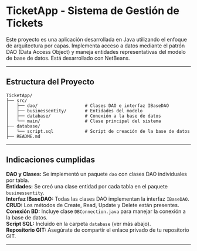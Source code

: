 # TicketApp - Sistema de Gestión de Tickets

Este proyecto es una aplicación desarrollada en Java utilizando el enfoque de arquitectura por capas. Implementa acceso a datos mediante el patrón DAO (Data Access Object) y maneja entidades representativas del modelo de base de datos. Está desarrollado con NetBeans.

---

## Estructura del Proyecto

```
TicketApp/
├── src/
│   ├── dao/                  # Clases DAO e interfaz IBaseDAO
│   ├── businessentity/       # Entidades del modelo
│   ├── database/             # Conexión a la base de datos
│   └── main/                 # Clase principal del sistema
├── database/
│   └── script.sql            # Script de creación de la base de datos
├── README.md
```

---

## Indicaciones cumplidas

**DAO y Clases:** Se implementó un paquete `dao` con clases DAO individuales por tabla.  
**Entidades:** Se creó una clase entidad por cada tabla en el paquete `businessentity`.  
**Interfaz IBaseDAO:** Todas las clases DAO implementan la interfaz `IBaseDAO`.  
**CRUD:** Los métodos de Create, Read, Update y Delete están presentes.  
**Conexión BD:** Incluye clase `DBConnection.java` para manejar la conexión a la base de datos.  
**Script SQL:** Incluido en la carpeta `database` (ver más abajo).  
**Repositorio GIT:** Asegúrate de compartir el enlace privado de tu repositorio GIT.

---
